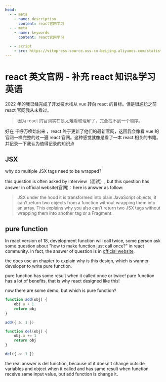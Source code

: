 ```yaml
---
head:
  - - meta
    - name: description
      content: react官网学习
  - - meta
    - name: keywords
      content: react官网学习

  - - script
    - src: https://vitepress-source.oss-cn-beijing.aliyuncs.com/statistics.js
---
```


# react 英文官网 - 补充 react 知识&学习英语

2022 年的我已经完成了开发技术栈从 vue 转向 react 的目标。但是很尴尬之前 react 官网我从未看过。

> 因为 react 的官网实在是太难看和理解了，完全找不到一个顺序。

好在 千呼万唤始出来 ，react 终于更新了他们的最新官网，这回我会像看 vue 的官网一样完整的过一遍 react 官网。这种感觉就像是看了一本 react 相关的书籍。并记录一下我认为值得记录的知识点

## JSX

why do multiple JSX tags need to be wrapped?

this question is often asked by interview（面试）, but this question has answer in official website(官网)：here is answer as follow:

> JSX under the hood it is transformed into plain JavaScript objects, it can’t return two objects from a function without wrapping them into an array. This explains why you also can’t return two JSX tags without wrapping them into another tag or a Fragment.

## pure function

In react version of 18, development function will call twice, some person ask some question about "how to make function just call once?" in react community. In fact, the answer of question is in [official website](https://react.dev/learn/keeping-components-pure).

the docs use an chapter to explain why is this design, which is wanner developer to write pure function.

pure function has some result when it called once or twice! pure function has a lot of benefits, that is why react designed like this!

now there are some demo, but which is pure function?

```ts
function add(obj) {
	obj.a + 1
	return obj
}

add({ a: 1 })

function del(obj) {
	obj.a += 1
	return obj
}

del({ a: 1 })
```

the real answer is del function, because of it doesn't change outside variables and object when it called and has same result when function receive same input value, but add function is change it.

